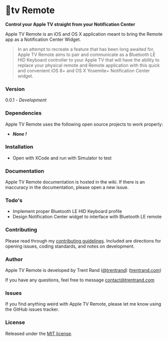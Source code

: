 # tv Remote

__Control your Apple TV straight from your Notification Center__

Apple TV Remote is an iOS and OS X application meant to bring the Remote app as a Notification Center Widget.     


> In an attempt to recreate a feature that has been long awaited for, Apple TV Remote aims to pair and communicate as a Bluetooth LE HID Keyboard controller to your Apple TV that will have the ability to replace your physical remote and Remote application with this quick and convenient iOS 8+ and OS X Yosemite+ Notification Center widget.

### Version
0.0.1 - _Development_

### Dependencies

Apple TV Remote uses the following open source projects to work properly:

* ___None !___

### Installation

* Open with XCode and run with Simulator to test

### Documentation

Apple TV Remote documentation is hosted in the wiki. If there is an inaccuracy in the documentation, please open a new issue.

### Todo's

 - Implement proper Bluetooth LE HID Keyboard profile
 - Design Notification Center widget to interface with Bluetooth LE remote
 
### Contributing

Please read through my [contributing guidelines](CONTRIBUTING). Included are directions for opening issues, coding standards, and notes on development.
 
### Author

Apple TV Remote is developed by Trent Rand ([@trentrand](twitter.com/trentrand)) ([trentrand.com](trentrand.com))

If you have any questions, feel free to message contact@trentrand.com

### Issues

If you find anything weird with Apple TV Remote, please let me know using the GitHub issues tracker.

### License

Released under the [MIT license](LICENSE).


[john gruber]:http://daringfireball.net/
[@thomasfuchs]:http://twitter.com/thomasfuchs
[1]:http://daringfireball.net/projects/markdown/
[marked]:https://github.com/chjj/marked
[Ace Editor]:http://ace.ajax.org
[node.js]:http://nodejs.org
[Twitter Bootstrap]:http://twitter.github.com/bootstrap/
[keymaster.js]:https://github.com/madrobby/keymaster
[jQuery]:http://jquery.com
[@tjholowaychuk]:http://twitter.com/tjholowaychuk
[express]:http://expressjs.com
[AngularJS]:http://angularjs.org
[Gulp]:http://gulpjs.com
